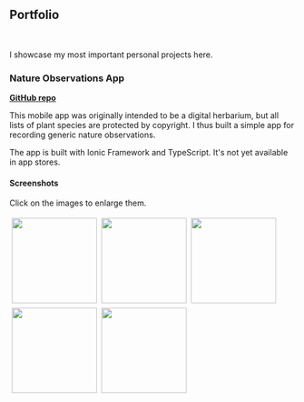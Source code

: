 ## Portfolio

<br/>

I showcase my most important personal projects here.

### Nature Observations App

[**GitHub repo**](https://github.com/mkkekkonen/NatureObservations)

This mobile app was originally intended to be a digital herbarium, but all lists of plant species are protected by copyright. I thus built a simple app for recording generic nature observations.

The app is built with Ionic Framework and TypeScript. It's not yet available in app stores.

#### Screenshots

Click on the images to enlarge them.

<div style="display: flex; flex-wrap: wrap;">
  <a href="nobs1.png"><img src="nobs1.png" width="150" style="padding: 0.25rem" /></a>
  <a href="nobs2.png"><img src="nobs2.png" width="150" style="padding: 0.25rem" /></a>
  <a href="nobs3.png"><img src="nobs3.png" width="150" style="padding: 0.25rem" /></a>
  <a href="nobs4.png"><img src="nobs4.png" width="150" style="padding: 0.25rem" /></a>
  <a href="nobs5.png"><img src="nobs5.png" width="150" style="padding: 0.25rem" /></a>
</div>